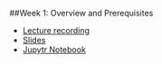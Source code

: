 ##Week 1: Overview and Prerequisites
- [Lecture recording](https://wustl.box.com/s/d6e1rqybagbi0nlo8abess4t4hjq5d6x)
- [Slides](bfx_workshop_01_overview.pdf)
- [Jupytr Notebook](bfx_workshop_01_overview.ipynb)
